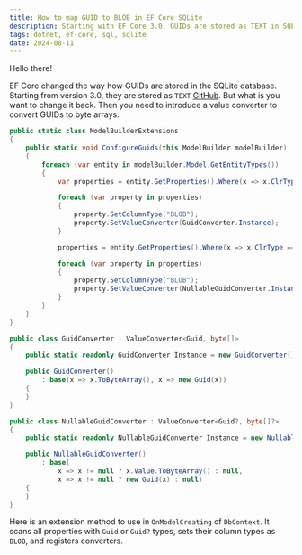```yaml
---
title: How to map GUID to BLOB in EF Core SQLite
description: Starting with EF Core 3.0, GUIDs are stored as TEXT in SQLite. Use a custom value converter to store them as BLOB by converting GUIDs to byte arrays.
tags: dotnet, ef-core, sql, sqlite
date: 2024-08-11
---
```


Hello there!

EF Core changed the way how GUIDs are stored in the SQLite database. Starting from version 3.0, they are stored as `TEXT` [GitHub](https://github.com/dotnet/efcore/issues/15078). But what is you want to change it back. Then you need to introduce a value converter to convert GUIDs to byte arrays.

```csharp
public static class ModelBuilderExtensions
{
    public static void ConfigureGuids(this ModelBuilder modelBuilder)
    {
        foreach (var entity in modelBuilder.Model.GetEntityTypes())
        {
            var properties = entity.GetProperties().Where(x => x.ClrType == typeof(Guid));

            foreach (var property in properties)
            {
                property.SetColumnType("BLOB");
                property.SetValueConverter(GuidConverter.Instance);
            }

            properties = entity.GetProperties().Where(x => x.ClrType == typeof(Guid?));

            foreach (var property in properties)
            {
                property.SetColumnType("BLOB");
                property.SetValueConverter(NullableGuidConverter.Instance);
            }
        }
    }
}

public class GuidConverter : ValueConverter<Guid, byte[]>
{
    public static readonly GuidConverter Instance = new GuidConverter();

    public GuidConverter()
        : base(x => x.ToByteArray(), x => new Guid(x))
    {
    }
}

public class NullableGuidConverter : ValueConverter<Guid?, byte[]?>
{
    public static readonly NullableGuidConverter Instance = new NullableGuidConverter();

    public NullableGuidConverter()
        : base(
            x => x != null ? x.Value.ToByteArray() : null,
            x => x != null ? new Guid(x) : null)
    {
    }
}
```

Here is an extension method to use in `OnModelCreating` of `DbContext`. It scans all properties with `Guid` or `Guid?` types, sets their column types as `BLOB`, and registers converters.